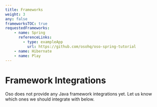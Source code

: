 ```yaml
---
title: Frameworks
weight: 3
any: false
frameworksTOC: true
requestedFrameworks:
    - name: Spring
      referenceLinks:
        - type: exampleApp
          url: https://github.com/osohq/oso-spring-tutorial
    - name: Hibernate
    - name: Play
---
```


# Framework Integrations

Oso does not provide any Java framework integrations yet. Let us know which
ones we should integrate with below.
